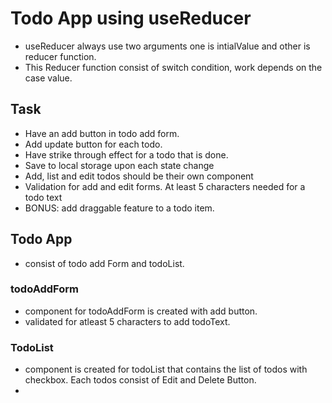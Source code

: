 # Todo App using useReducer

- useReducer always use two arguments one is intialValue and other is reducer function.
- This Reducer function consist of switch condition, work depends on the case value.

## Task

- Have an add button in todo add form.
- Add update button for each todo.
- Have strike through effect for a todo that is done.
- Save to local storage upon each state change
- Add, list and edit todos should be their own component
- Validation for add and edit forms. At least 5 characters needed for a todo text
- BONUS: add draggable feature to a todo item.

## Todo App

- consist of todo add Form and todoList.

### todoAddForm

- component for todoAddForm is created with add button.
- validated for atleast 5 characters to add todoText.

### TodoList

- component is created for todoList that contains the list of todos with checkbox. Each todos consist of Edit and Delete Button.
-
